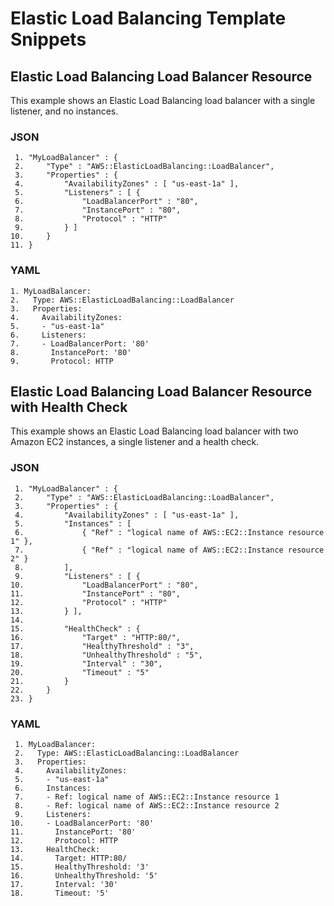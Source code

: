 # Elastic Load Balancing Template Snippets<a name="quickref-elb"></a>

## Elastic Load Balancing Load Balancer Resource<a name="scenario-elb-load-balancer"></a>

This example shows an Elastic Load Balancing load balancer with a single listener, and no instances\.

### JSON<a name="quickref-elb-example-1.json"></a>

```
 1. "MyLoadBalancer" : {
 2.     "Type" : "AWS::ElasticLoadBalancing::LoadBalancer",
 3.     "Properties" : {
 4.         "AvailabilityZones" : [ "us-east-1a" ],
 5.         "Listeners" : [ {
 6.             "LoadBalancerPort" : "80",
 7.             "InstancePort" : "80",
 8.             "Protocol" : "HTTP"
 9.         } ]
10.     }
11. }
```

### YAML<a name="quickref-elb-example-1.yaml"></a>

```
1. MyLoadBalancer:
2.   Type: AWS::ElasticLoadBalancing::LoadBalancer
3.   Properties:
4.     AvailabilityZones:
5.     - "us-east-1a"
6.     Listeners:
7.     - LoadBalancerPort: '80'
8.       InstancePort: '80'
9.       Protocol: HTTP
```

## Elastic Load Balancing Load Balancer Resource with Health Check<a name="scenario-elb-load-balancer-with-healthcheck"></a>

This example shows an Elastic Load Balancing load balancer with two Amazon EC2 instances, a single listener and a health check\.

### JSON<a name="quickref-elb-example-2.json"></a>

```
 1. "MyLoadBalancer" : {
 2.     "Type" : "AWS::ElasticLoadBalancing::LoadBalancer",
 3.     "Properties" : {
 4.         "AvailabilityZones" : [ "us-east-1a" ],
 5.         "Instances" : [
 6.             { "Ref" : "logical name of AWS::EC2::Instance resource 1" },
 7.             { "Ref" : "logical name of AWS::EC2::Instance resource 2" }
 8.         ],
 9.         "Listeners" : [ {
10.             "LoadBalancerPort" : "80",
11.             "InstancePort" : "80",
12.             "Protocol" : "HTTP"
13.         } ],
14. 
15.         "HealthCheck" : {
16.             "Target" : "HTTP:80/",
17.             "HealthyThreshold" : "3",
18.             "UnhealthyThreshold" : "5",
19.             "Interval" : "30",
20.             "Timeout" : "5"
21.         }
22.     }
23. }
```

### YAML<a name="quickref-elb-example-2.yaml"></a>

```
 1. MyLoadBalancer:
 2.   Type: AWS::ElasticLoadBalancing::LoadBalancer
 3.   Properties:
 4.     AvailabilityZones:
 5.     - "us-east-1a"
 6.     Instances:
 7.     - Ref: logical name of AWS::EC2::Instance resource 1
 8.     - Ref: logical name of AWS::EC2::Instance resource 2
 9.     Listeners:
10.     - LoadBalancerPort: '80'
11.       InstancePort: '80'
12.       Protocol: HTTP
13.     HealthCheck:
14.       Target: HTTP:80/
15.       HealthyThreshold: '3'
16.       UnhealthyThreshold: '5'
17.       Interval: '30'
18.       Timeout: '5'
```